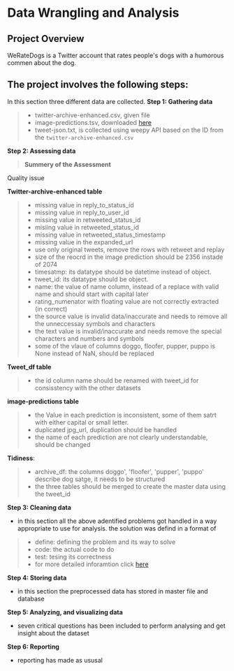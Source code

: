 
# Data Wrangling and Analysis
## Project Overview
WeRateDogs is a Twitter account that rates people's dogs with a humorous commen about the dog.
## The project involves the following steps:
In this section three different data are collected.
**Step 1: Gathering data**
> - twitter-archive-enhanced.csv, given file
> - image-predictions.tsv, downloaded [here](https://d17h27t6h515a5.cloudfront.net/topher/2017/August/599fd2ad_image-predictions/image-predictions.tsv)
> - tweet-json.txt, is collected using weepy API based on the ID from the `twitter-archive-enhanced.csv`

**Step 2: Assessing data**
> **Summery of the Assessment** 

Quality issue

**Twitter-archive-enhanced table**
> - missing value in reply_to_status_id
> - missing value in reply_to_user_id
> - missing value in retweeted_status_id
> - misiing value in retweeted_status_id
> - missing value in retweeted_status_timestamp
> - missing value in the expanded_url
> - use only original tweets, remove the rows with retweet and replay
> - size of the reocrd in the image prediction should be 2356 instade of 2074
> - timesatmp: its datatype should be datetime instead of object.
> - tweet_id: its datatype should be object.
> - name: the value of name column, instead of a replace with valid name and should start with capital later
> - rating_numenator with floating value are not correctly extracted (in correct)
> - the source value is invalid data/inaccurate and needs to remove all the unneccessay symbols and characters
> - the text value is invalid/inaccurate and needs remove the special characters and numbers and symbols
> - some of the vlaue of columns doggo, floofer, pupper, puppo is None instead of NaN, should be replaced

**Tweet_df table**
> - the id column name should be renamed with tweet_id for consisstency with the other datasets

**image-predictions table**
> - the Value in each prediction is inconsistent, some of them satrt with either capital or small letter.
> - duplicated jpg_url, duplication should be handled
> - the name of each prediction are not clearly understandable, should be changed

**Tidiness**:
> - archive_df: the columns doggo', 'floofer', 'pupper', 'puppo' describe dog satge, it needs to be structured
> - the three tables should be merged to create the master data using the tweet_id

**Step 3: Cleaning data**
- in this section all the above adentified problems got handled in a way appropriate to use for analysis. the solution was defind in a format of
> - define: defining the problem and its way to solve
> - code: the actual code to do
> - test: tesing its correctness
> - for more detailed inforamtion click [here](wrangle_act.ipynb)

**Step 4: Storing data**
- in this section the preprocessed data has stored in master file and database

**Step 5: Analyzing, and visualizing data**
- seven critical questions has been included to perform analysing and get insight about the dataset

**Step 6: Reporting**
- reporting has made as ususal
